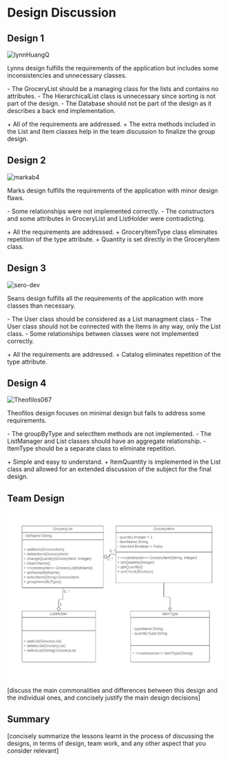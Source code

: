 ﻿# Design Discussion

## Design 1

![lynnHuangQ](../Design-Individual​/lynnHuangQ/design.png) 

Lynns design fulfills the requirements of the application but includes
some inconsistencies and unnecessary classes.

\- The GroceryList should be a managing class for the lists and contains no attributes.
\- The HierarchicalList class is unnecessary since sorting is not part of the design.
\- The Database should not be part of the design as it describes a back end implementation.

\+ All of the requirements are addressed.
\+ The extra methods included in the List and Item classes help in the team
  discussion to finalize the group design.

## Design 2
![markab4](../Design-Individual​/markab4/design.png)

Marks design fulfills the requirements of the application with minor
design flaws. 

\- Some relationships were not implemented correctly.
\- The constructors and some attributes in GroceryList and ListHolder were contradicting.

\+ All the requirements are addressed.
\+ GroceryItemType class eliminates repetition of the type attribute.
\+ Quantity is set directly in the GroceryItem class.


## Design 3
![sero-dev](../Design-Individual​/sero-dev/design.png)

Seans design fulfills all the requirements of the application with 
more classes than necessary.

\- The User class should be considered as a List managment class
\- The User class should not be connected with the Items in any way, only the List class.
\- Some relationships between classes were not implemented correctly.

\+ All the requirements are addressed.
\+ Catalog eliminates repetition of the type attribute.


## Design 4
![Theofilos067](../Design-Individual​/Theofilos067/design.png)

Theofilos design focuses on minimal design but fails to address some 
requirements.

\- The groupByType and selectItem methods are not implemented.
\- The ListManager and List classes should have an aggregate relationship.
\- ItemType should be a separate class to eliminate repetition.

\+ Simple and easy to understand.
\+ ItemQuantity is implemented in the List class and allowed for an extended discussion
  of the subject for the final design.


## Team Design
![Team](design-team.png)

[discuss the main commonalities and differences between this design and the individual ones, and concisely justify the main design decisions]
 

## Summary

[concisely summarize the lessons learnt in the process of discussing the designs, in terms of design, team work, and any other aspect that you consider relevant]
